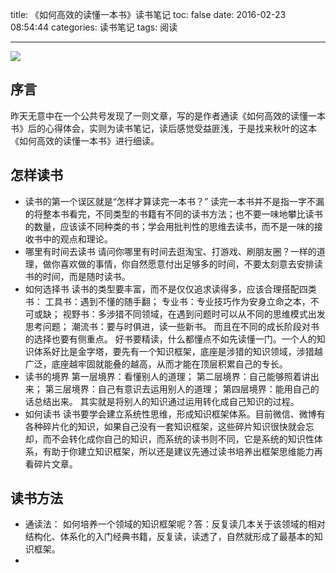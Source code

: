 title: 《如何高效的读懂一本书》读书笔记
toc: false
date: 2016-02-23 08:54:44
categories: 读书笔记
tags: 阅读

---
![](http://7xr2qq.com1.z0.glb.clouddn.com/%E5%A6%82%E4%BD%95%E9%AB%98%E6%95%88%E7%9A%84%E8%AF%BB%E6%87%82%E4%B8%80%E6%9C%AC%E4%B9%A6.jpg)
## 序言

昨天无意中在一个公共号发现了一则文章，写的是作者通读《如何高效的读懂一本书》后的心得体会，实则为读书笔记，读后感觉受益匪浅，于是找来秋叶的这本《如何高效的读懂一本书》进行细读。
<!-- more -->
## 怎样读书
- 读书的第一个误区就是“怎样才算读完一本书？”
读完一本书并不是指一字不漏的将整本书看完，不同类型的书籍有不同的读书方法；也不要一味地攀比读书的数量，应该读不同种类的书；学会用批判性的思维去读书，而不是一味的接收书中的观点和理论。
- 哪里有时间去读书
请问你哪里有时间去逛淘宝、打游戏、刷朋友圈？一样的道理，做你喜欢做的事情，你自然愿意付出足够多的时间，不要太刻意去安排读书的时间，而是随时读书。
- 如何选择书
读书的类型要丰富，而不是仅仅追求读得多，应该合理搭配四类书：
工具书：遇到不懂的随手翻；
专业书：专业技巧作为安身立命之本，不可或缺；
视野书：多涉猎不同领域，在遇到问题时可以从不同的思维模式出发思考问题；
潮流书：要与时俱进，读一些新书。
而且在不同的成长阶段对书的选择也要有侧重点。
好书要精读，什么都懂点不如先读懂一门。一个人的知识体系好比是金字塔，要先有一个知识框架，底座是涉猎的知识领域，涉猎越广泛，底座越牢固就能叠的越高，从而才能在顶层积累自己的专长。
- 读书的境界
第一层境界：看懂别人的道理；
第二层境界：自己能够照着讲出来；
第三层境界：自己有意识去运用别人的道理；
第四层境界：能用自己的话总结出来。
其实就是将别人的知识通过运用转化成自己知识的过程。
- 如何读书
读书要学会建立系统性思维，形成知识框架体系。目前微信、微博有各种碎片化的知识，如果自己没有一套知识框架，这些碎片知识很快就会忘却，而不会转化成你自己的知识，而系统的读书则不同，它是系统的知识性体系，有助于你建立知识框架，所以还是建议先通过读书培养出框架思维能力再看碎片文章。

## 读书方法
- 通读法：
如何培养一个领域的知识框架呢？答：反复读几本关于该领域的相对结构化、体系化的入门经典书籍，反复读，读透了，自然就形成了最基本的知识框架。
- 

